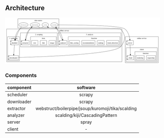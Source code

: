 Architecture
---

![architecture](images/architecture.png)

### Components

| component | software | 
| ------------- |:-------------:| 
| scheduler | scrapy | 
| downloader | scrapy | 
| extractor  | webstruct/boilerpipe/jsoup/kuromoji/tika/scalding |
| analyzer  | scalding/kiji/CascadingPattern | 
| server  | spray | 
| client  | - | 

